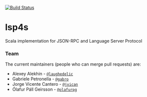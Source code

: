 [![Build Status](https://travis-ci.org/scalameta/lsp4s.svg?branch=master)](https://travis-ci.org/scalameta/lsp4s)

# lsp4s
Scala implementation for JSON-RPC and Language Server Protocol

### Team

The current maintainers (people who can merge pull requests) are:

* Alexey Alekhin - [`@laughedelic`](https://github.com/laughedelic)
* Gabriele Petronella - [`@gabro`](https://github.com/gabro)
* Jorge Vicente Cantero - [`@jvican`](https://github.com/jvican)
* Ólafur Páll Geirsson - [`@olafurpg`](https://github.com/olafurpg)
